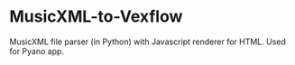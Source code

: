 # MusicXML-to-Vexflow
MusicXML file parser (in Python) with Javascript renderer for HTML.
Used for Pyano app.
